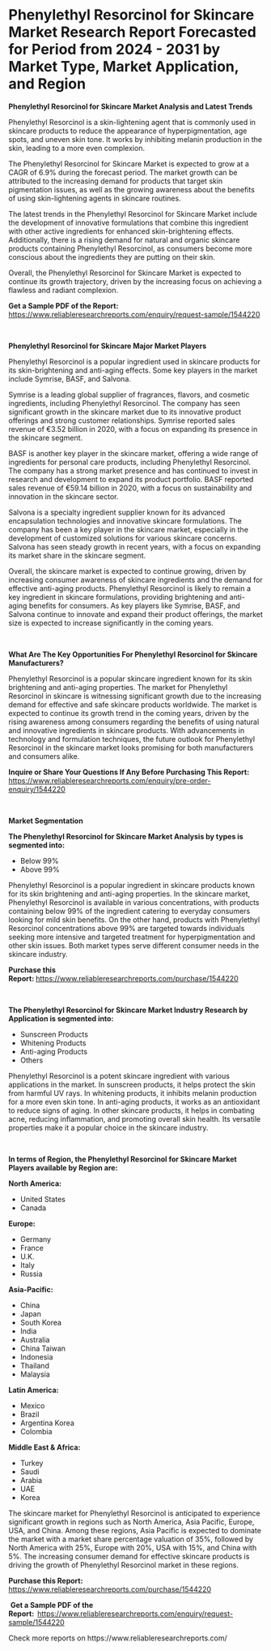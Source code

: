 <p><h1>Phenylethyl Resorcinol for Skincare Market Research Report Forecasted for Period from 2024 -  2031 by Market Type, Market Application, and Region</h1></p><p><strong>Phenylethyl Resorcinol for Skincare Market Analysis and Latest Trends</strong></p>
<p><p>Phenylethyl Resorcinol is a skin-lightening agent that is commonly used in skincare products to reduce the appearance of hyperpigmentation, age spots, and uneven skin tone. It works by inhibiting melanin production in the skin, leading to a more even complexion.</p><p>The Phenylethyl Resorcinol for Skincare Market is expected to grow at a CAGR of 6.9% during the forecast period. The market growth can be attributed to the increasing demand for products that target skin pigmentation issues, as well as the growing awareness about the benefits of using skin-lightening agents in skincare routines.</p><p>The latest trends in the Phenylethyl Resorcinol for Skincare Market include the development of innovative formulations that combine this ingredient with other active ingredients for enhanced skin-brightening effects. Additionally, there is a rising demand for natural and organic skincare products containing Phenylethyl Resorcinol, as consumers become more conscious about the ingredients they are putting on their skin.</p><p>Overall, the Phenylethyl Resorcinol for Skincare Market is expected to continue its growth trajectory, driven by the increasing focus on achieving a flawless and radiant complexion.</p></p>
<p><strong>Get a Sample PDF of the Report:&nbsp;</strong> <a href="https://www.reliableresearchreports.com/enquiry/request-sample/1544220">https://www.reliableresearchreports.com/enquiry/request-sample/1544220</a></p>
<p>&nbsp;</p>
<p><strong>Phenylethyl Resorcinol for Skincare Major Market Players</strong></p>
<p><p>Phenylethyl Resorcinol is a popular ingredient used in skincare products for its skin-brightening and anti-aging effects. Some key players in the market include Symrise, BASF, and Salvona.</p><p>Symrise is a leading global supplier of fragrances, flavors, and cosmetic ingredients, including Phenylethyl Resorcinol. The company has seen significant growth in the skincare market due to its innovative product offerings and strong customer relationships. Symrise reported sales revenue of €3.52 billion in 2020, with a focus on expanding its presence in the skincare segment.</p><p>BASF is another key player in the skincare market, offering a wide range of ingredients for personal care products, including Phenylethyl Resorcinol. The company has a strong market presence and has continued to invest in research and development to expand its product portfolio. BASF reported sales revenue of €59.14 billion in 2020, with a focus on sustainability and innovation in the skincare sector.</p><p>Salvona is a specialty ingredient supplier known for its advanced encapsulation technologies and innovative skincare formulations. The company has been a key player in the skincare market, especially in the development of customized solutions for various skincare concerns. Salvona has seen steady growth in recent years, with a focus on expanding its market share in the skincare segment.</p><p>Overall, the skincare market is expected to continue growing, driven by increasing consumer awareness of skincare ingredients and the demand for effective anti-aging products. Phenylethyl Resorcinol is likely to remain a key ingredient in skincare formulations, providing brightening and anti-aging benefits for consumers. As key players like Symrise, BASF, and Salvona continue to innovate and expand their product offerings, the market size is expected to increase significantly in the coming years.</p></p>
<p>&nbsp;</p>
<p><strong>What Are The Key Opportunities For Phenylethyl Resorcinol for Skincare Manufacturers?</strong></p>
<p><p>Phenylethyl Resorcinol is a popular skincare ingredient known for its skin brightening and anti-aging properties. The market for Phenylethyl Resorcinol in skincare is witnessing significant growth due to the increasing demand for effective and safe skincare products worldwide. The market is expected to continue its growth trend in the coming years, driven by the rising awareness among consumers regarding the benefits of using natural and innovative ingredients in skincare products. With advancements in technology and formulation techniques, the future outlook for Phenylethyl Resorcinol in the skincare market looks promising for both manufacturers and consumers alike.</p></p>
<p><strong>Inquire or Share Your Questions If Any Before Purchasing This Report:</strong> <a href="https://www.reliableresearchreports.com/enquiry/pre-order-enquiry/1544220">https://www.reliableresearchreports.com/enquiry/pre-order-enquiry/1544220</a></p>
<p>&nbsp;</p>
<p><strong>Market Segmentation</strong></p>
<p><strong>The Phenylethyl Resorcinol for Skincare Market Analysis by types is segmented into:</strong></p>
<p><ul><li>Below 99%</li><li>Above 99%</li></ul></p>
<p><p>Phenylethyl Resorcinol is a popular ingredient in skincare products known for its skin brightening and anti-aging properties. In the skincare market, Phenylethyl Resorcinol is available in various concentrations, with products containing below 99% of the ingredient catering to everyday consumers looking for mild skin benefits. On the other hand, products with Phenylethyl Resorcinol concentrations above 99% are targeted towards individuals seeking more intensive and targeted treatment for hyperpigmentation and other skin issues. Both market types serve different consumer needs in the skincare industry.</p></p>
<p><strong>Purchase this Report:&nbsp;</strong><a href="https://www.reliableresearchreports.com/purchase/1544220">https://www.reliableresearchreports.com/purchase/1544220</a></p>
<p>&nbsp;</p>
<p><strong>The Phenylethyl Resorcinol for Skincare Market Industry Research by Application is segmented into:</strong></p>
<p><ul><li>Sunscreen Products</li><li>Whitening Products</li><li>Anti-aging Products</li><li>Others</li></ul></p>
<p><p>Phenylethyl Resorcinol is a potent skincare ingredient with various applications in the market. In sunscreen products, it helps protect the skin from harmful UV rays. In whitening products, it inhibits melanin production for a more even skin tone. In anti-aging products, it works as an antioxidant to reduce signs of aging. In other skincare products, it helps in combating acne, reducing inflammation, and promoting overall skin health. Its versatile properties make it a popular choice in the skincare industry.</p></p>
<p>&nbsp;</p>
<p><strong>In terms of Region, the Phenylethyl Resorcinol for Skincare Market Players available by Region are:</strong></p>
<p>
    <p> <strong> North America: </strong>
        <ul>
            <li>United States</li>
            <li>Canada</li>
        </ul>
        </p> 
    <p> <strong> Europe: </strong>
        <ul>
            <li>Germany</li>
            <li>France</li>
            <li>U.K.</li>
            <li>Italy</li>
            <li>Russia</li>
        </ul>
        </p> 
    <p> <strong> Asia-Pacific: </strong>
        <ul>
            <li>China</li>
            <li>Japan</li>
            <li>South Korea</li>
            <li>India</li>
            <li>Australia</li>
            <li>China Taiwan</li>
            <li>Indonesia</li>
            <li>Thailand</li>
            <li>Malaysia</li>
        </ul>
        </p> 
    <p> <strong> Latin America: </strong>
        <ul>
            <li>Mexico</li>
            <li>Brazil</li>
            <li>Argentina Korea</li>
            <li>Colombia</li>
        </ul>
        </p> 
    <p> <strong> Middle East & Africa: </strong>
        <ul>
            <li>Turkey</li>
            <li>Saudi</li>
            <li>Arabia</li>
            <li>UAE</li>
            <li>Korea</li>
        </ul>
    </p>
    </p>
<p><p>The skincare market for Phenylethyl Resorcinol is anticipated to experience significant growth in regions such as North America, Asia Pacific, Europe, USA, and China. Among these regions, Asia Pacific is expected to dominate the market with a market share percentage valuation of 35%, followed by North America with 25%, Europe with 20%, USA with 15%, and China with 5%. The increasing consumer demand for effective skincare products is driving the growth of Phenylethyl Resorcinol market in these regions.</p></p>
<p><strong>Purchase this Report: </strong><a href="https://www.reliableresearchreports.com/purchase/1544220">https://www.reliableresearchreports.com/purchase/1544220</a></p>
<p>&nbsp;<strong>Get a Sample PDF of the Report:&nbsp;&nbsp;</strong><a href="https://www.reliableresearchreports.com/enquiry/request-sample/1544220">https://www.reliableresearchreports.com/enquiry/request-sample/1544220</a></p>
<p><strong></strong></p>
<p>Check more reports on https://www.reliableresearchreports.com/</p>